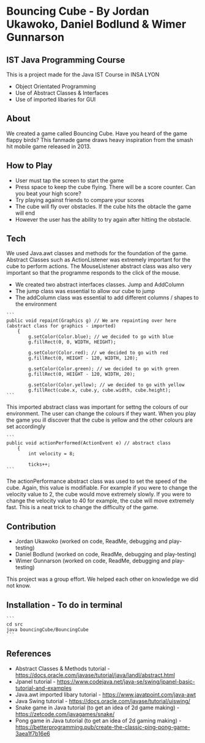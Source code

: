 # Bouncing Cube - By Jordan Ukawoko, Daniel Bodlund & Wimer Gunnarson
## IST Java Programming Course

This is a project made for the Java IST Course in INSA LYON 
- Object Orientated Programming
- Use of Abstract Classes & Interfaces
- Use of imported libaries for GUI 

## About

We created a game called Bouncing Cube. Have you heard of the game flappy birds? This
fanmade game draws heavy inspiration from the smash hit mobile game released in 2013.


## How to Play

- User must tap the screen to start the game 
- Press space to keep the cube flying. There will be a score counter. Can you beat your high score?
- Try playing against friends to compare your scores
- The cube will fly over obstacles. If the cube hits the obtacle the game will end
- However the user has the ability to try again after hitting the obstacle. 

## Tech

We used Java.awt classes and methods for the foundation of the game. Abstract Classes such as ActionListener was
extremely important for the cube to perform actions. The MouseListener abstract class was also very important so that
the programme responds to the click of the mouse. 

- We created two abstract interfaces classes. Jump and AddColumn
- The jump class was essential to allow our cube to jump 
- The addColumn class was essential to add different columns / shapes to the environment 

````
```
public void repaint(Graphics g) // We are repainting over here (abstract class for graphics - imported)
	{
		g.setColor(Color.blue); // we decided to go with blue
		g.fillRect(0, 0, WIDTH, HEIGHT);

		g.setColor(Color.red); // we decided to go with red
		g.fillRect(0, HEIGHT - 120, WIDTH, 120);

		g.setColor(Color.green); // we decided to go with green
		g.fillRect(0, HEIGHT - 120, WIDTH, 20);

		g.setColor(Color.yellow); // we decided to go with yellow
		g.fillRect(cube.x, cube.y, cube.width, cube.height);
```
````
This imported abstract class was important for settng the colours of our environment. The user can change the colours
if they want. When you play the game you ill discover that the cube is yellow and the other colours are set accordingly

````
```
public void actionPerformed(ActionEvent e) // abstract class
	{
		int velocity = 8;

		ticks++;
```
````

The actionPerformance abstract class was used to set the speed of the cube. Again, this value is modifiable. For example
if you were to change the velocity value to 2, the cube would move extremely slowly. If you were to change the velocity
value to 40 for example, the cube will move extremely fast. This is a neat trick to change the difficulty of the game.
## Contribution
- Jordan Ukawoko (worked on code, ReadMe, debugging and play-testing)
- Daniel Bodlund (worked on code, ReadMe, debugging and play-testing)
-  Wimer Gunnarson (worked on code, ReadMe, debugging and play-testing)

This project was a group effort. We helped each other on knowledge we did not know. 

## Installation - To do in terminal 

````
```
cd src 
java bouncingCube/BouncingCube
```
````

## References
- Abstract Classes & Methods tutorial - https://docs.oracle.com/javase/tutorial/java/IandI/abstract.html
- Jpanel tutorial - https://www.codejava.net/java-se/swing/jpanel-basic-tutorial-and-examples
- Java.awt imported libary tutorial - https://www.javatpoint.com/java-awt
- Java Swing tutorial - https://docs.oracle.com/javase/tutorial/uiswing/
- Snake game in Java tutorial (to get an idea of 2d game making) - https://zetcode.com/javagames/snake/
- Pong game in Java tutorial (to get an idea of 2d gaming making) - https://betterprogramming.pub/create-the-classic-ping-pong-game-3aea1f7b16e6
